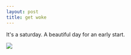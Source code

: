 ```yaml
---
layout: post
title: get woke
---
```


It's a saturday. A beautiful day for an early start.

![](https://lh3.googleusercontent.com/KivKXSWpmbRny04CPqlptWbgAYhd9NG6ALREgbP3VsNyH4iUzfO50Go0_5zTdJgaui73Wa05sTrNK5TldSu0ZbtLS5xmd3W1jSBB9QIudq6eUYawALgcoYIQ0Qg1cxnw2QFvN0F0Ltpfgtxp4L4LrXyh_Whhqo47wdnzB9_2b2P1MBPh7TWxxdmSEqwPfKZlFdQj9YDFv3ATOxqsXxscdUaOh3Sn81KBxh_rUICMvOaxguF9OAj8E3sJH94VLHCnwVX067LJATDxveBiJfQsiekpZYnWxD8zxXkphsifNpTUKNlc3Jgovt8YFPHCBIWab1M580uXXzwImOD3gzXxHuuo-zzwJsyirP3cxy91zZLc2RnoFZc934QNfe_m5b27IrkChXwXAybmgIiBbvSbNDCqN7L3VOCtY6M1OA5ByGLm_LIy5eARAA2q8DYmAIpsK34m3A-w6P1pWqgYl_Xik5i8_QHOKdN_aTntm-udOuyw_6HFYudzXQRkV1kmEWTvfmy2F1LEVi_tMQtOdhSXswC7rj2-_nSOHdPXrT3eTAUqRoxB3SfsbuKnyG09-xTLU5iRFhjX2gkH3xaW2JJ8toaNp-AkjVxipJ0oMxeXbZIuTTrCaA=w603-h803-no)
